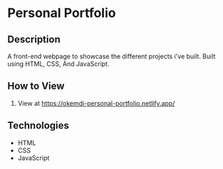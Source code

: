 # Personal Portfolio

## Description

A front-end webpage to showcase the different projects i've built. Built using HTML, CSS, And JavaScript.

## How to View

1. View at https://okemdi-personal-portfolio.netlify.app/

## Technologies

- HTML
- CSS
- JavaScript